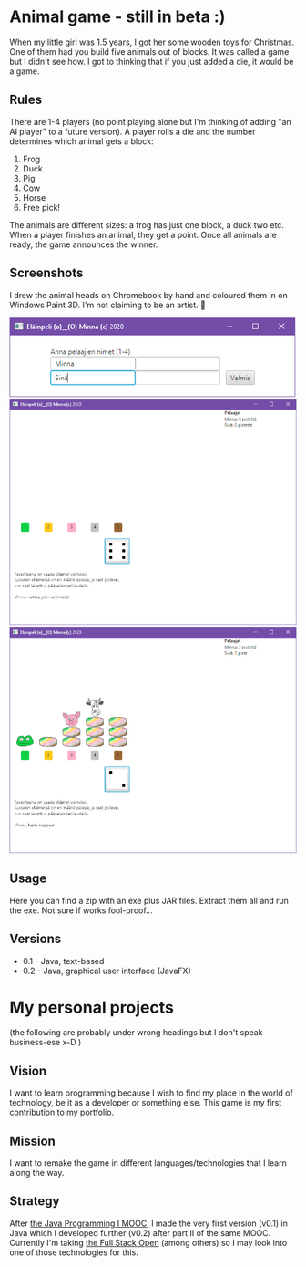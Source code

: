 # Animal game - still in beta :)
When my little girl was 1.5 years, I got her some wooden toys for Christmas. One of them had you build five animals out of 
blocks. It was called a game but I didn't see how. I got to thinking that if you just added a die, it would be a game.

## Rules
There are 1-4 players (no point playing alone but I'm thinking of adding "an AI player" to a future version). 
A player rolls a die and the number determines which animal gets a block:
1. Frog
2. Duck
3. Pig
4. Cow
5. Horse
6. Free pick!

The animals are different sizes: a frog has just one block, a duck two etc. When a player finishes an animal, they get a point. 
Once all animals are ready, the game announces the winner.

## Screenshots
I drew the animal heads on Chromebook by hand and coloured them in on Windows Paint 3D. I'm not claiming to be an artist. :see_no_evil:

<img src="./aloitus.PNG" alt="Image: Beginning of the game" />

<img src="./valinta.PNG" alt="Image: Picking an animal" width="600"/>

<img src="./tilanne.PNG" alt="Image: A couple of animals finished" width="600"/>

## Usage
Here you can find a zip with an exe plus JAR files. Extract them all and run the exe. Not sure if works fool-proof...

## Versions
* 0.1 - Java, text-based
* 0.2 - Java, graphical user interface (JavaFX)

# My personal projects

(the following are probably under wrong headings but I don't speak business-ese x-D )
## Vision
I want to learn programming because I wish to find my place in the world of technology, be it as a developer or something else. 
This game is my first contribution to my portfolio.

## Mission
I want to remake the game in different languages/technologies that I learn along the way.

## Strategy
After [the Java Programming I MOOC](https://java-programming.mooc.fi/), I made the very first version (v0.1) in Java which I developed 
further (v0.2) after part II of the same MOOC. Currently I'm taking [the Full Stack Open](https://fullstackopen.com/) (among others) so I may 
look into one of those technologies for this.
